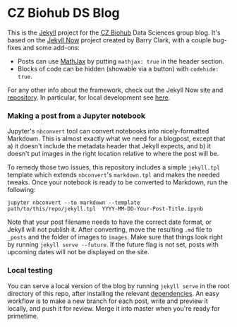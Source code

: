 # CZ Biohub DS Blog

This is the [Jekyll](https://github.com/jekyll/jekyll) project for the [CZ Biohub](https://www.czbiohub.org) Data Sciences group blog. It's based on the [Jekyll Now](http://www.jekyllnow.com/) project created by Barry Clark, with a couple bug-fixes and some add-ons:

- Posts can use [MathJax](https://www.mathjax.org/) by putting `mathjax: true` in the header section.
- Blocks of code can be hidden (showable via a button) with `codehide: true`.

For any other info about the framework, check out the Jekyll Now site and [repository](https://github.com/barryclark/jekyll-now). In particular, for local development see [here](https://github.com/barryclark/jekyll-now#local-development).

### Making a post from a Jupyter notebook

Jupyter's `nbconvert` tool can convert notebooks into nicely-formatted Markdown. This is almost exactly what we need for a blogpost, except that a) it doesn't include the metadata header that Jekyll expects, and b) it doesn't put images in the right location relative to where the post will be.

To remedy those two issues, this repository includes a simple `jekyll.tpl` template which extends `nbconvert`'s `markdown.tpl` and makes the needed tweaks. Once your notebook is ready to be converted to Markdown, run the following:

```
jupyter nbconvert --to markdown --template path/to/this/repo/jekyll.tpl  YYYY-MM-DD-Your-Post-Title.ipynb
```

Note that your post filename needs to have the correct date format, or Jekyll will not publish it. After converting, move the resulting `.md` file to `_posts` and the folder of images to `images`. Make sure that things look right by running `jekyll serve --future`. If the future flag is not set, posts with upcoming dates will not be displayed on the site.

### Local testing

You can serve a local version of the blog by running `jekyll serve` in the root directory of this repo, after installing the relevant [dependencies](https://github.com/barryclark/jekyll-now#local-development). An easy workflow is to make a new branch for each post, write and preview it locally, and push it for review. Merge it into master when you're ready for primetime.
